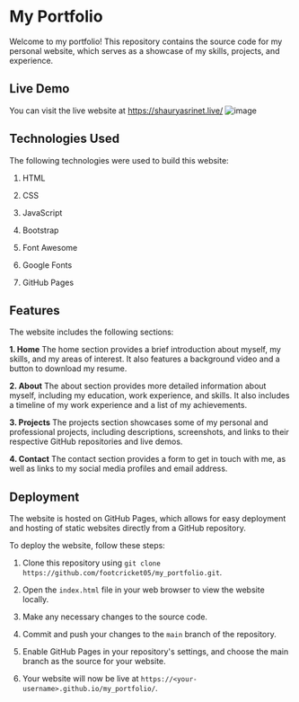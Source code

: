 # My Portfolio
Welcome to my portfolio! This repository contains the source code for my personal website, which serves as a showcase of my skills, projects, and experience.

## Live Demo
You can visit the live website at https://shauryasrinet.live/
![image](https://user-images.githubusercontent.com/93007427/167266674-497946a1-fec2-49be-8d56-0fc61c161106.png)

## Technologies Used
The following technologies were used to build this website:

1. HTML

2. CSS

3. JavaScript

4. Bootstrap

5. Font Awesome

6. Google Fonts

7. GitHub Pages


## Features
The website includes the following sections:

**1. Home**
The home section provides a brief introduction about myself, my skills, and my areas of interest. It also features a background video and a button to download my resume.

**2. About**
The about section provides more detailed information about myself, including my education, work experience, and skills. It also includes a timeline of my work experience and a list of my achievements.

**3. Projects**
The projects section showcases some of my personal and professional projects, including descriptions, screenshots, and links to their respective GitHub repositories and live demos.

**4. Contact**
The contact section provides a form to get in touch with me, as well as links to my social media profiles and email address.

## Deployment
The website is hosted on GitHub Pages, which allows for easy deployment and hosting of static websites directly from a GitHub repository.

To deploy the website, follow these steps:

1. Clone this repository using `git clone https://github.com/footcricket05/my_portfolio.git`.

2. Open the `index.html` file in your web browser to view the website locally.

3. Make any necessary changes to the source code.

4. Commit and push your changes to the `main` branch of the repository.

5. Enable GitHub Pages in your repository's settings, and choose the main branch as the source for your website.

6. Your website will now be live at `https://<your-username>.github.io/my_portfolio/`.





